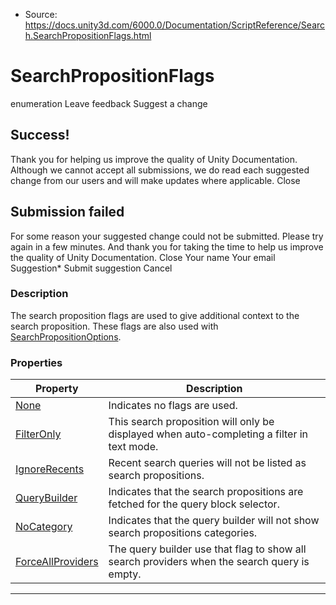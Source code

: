 * Source: https://docs.unity3d.com/6000.0/Documentation/ScriptReference/Search.SearchPropositionFlags.html

# SearchPropositionFlags
enumeration
Leave feedback
Suggest a change
## Success!
Thank you for helping us improve the quality of Unity Documentation. Although we cannot accept all submissions, we do read each suggested change from our users and will make updates where applicable.
Close
## Submission failed
For some reason your suggested change could not be submitted. Please <a>try again</a> in a few minutes. And thank you for taking the time to help us improve the quality of Unity Documentation.
Close
Your name Your email Suggestion* Submit suggestion
Cancel
### Description
The search proposition flags are used to give additional context to the search proposition.
These flags are also used with [SearchPropositionOptions](https://docs.unity3d.com/6000.0/Documentation/ScriptReference/Search.SearchPropositionOptions.html).
### Properties
Property | Description  
---|---  
[None](https://docs.unity3d.com/6000.0/Documentation/ScriptReference/Search.SearchPropositionFlags.None.html) | Indicates no flags are used.  
[FilterOnly](https://docs.unity3d.com/6000.0/Documentation/ScriptReference/Search.SearchPropositionFlags.FilterOnly.html) | This search proposition will only be displayed when auto-completing a filter in text mode.  
[IgnoreRecents](https://docs.unity3d.com/6000.0/Documentation/ScriptReference/Search.SearchPropositionFlags.IgnoreRecents.html) | Recent search queries will not be listed as search propositions.  
[QueryBuilder](https://docs.unity3d.com/6000.0/Documentation/ScriptReference/Search.SearchPropositionFlags.QueryBuilder.html) | Indicates that the search propositions are fetched for the query block selector.  
[NoCategory](https://docs.unity3d.com/6000.0/Documentation/ScriptReference/Search.SearchPropositionFlags.NoCategory.html) | Indicates that the query builder will not show search propositions categories.  
[ForceAllProviders](https://docs.unity3d.com/6000.0/Documentation/ScriptReference/Search.SearchPropositionFlags.ForceAllProviders.html) | The query builder use that flag to show all search providers when the search query is empty.  
* * *
